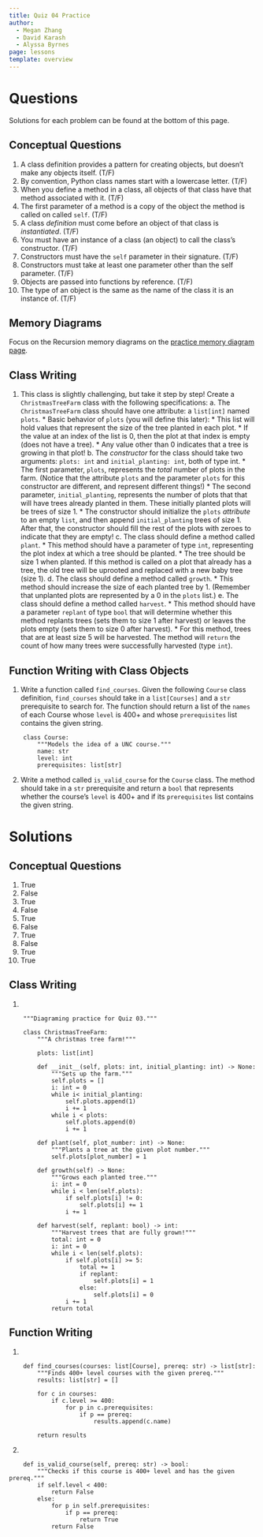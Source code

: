 ```yaml
---
title: Quiz 04 Practice
author:
  - Megan Zhang
  - David Karash
  - Alyssa Byrnes
page: lessons
template: overview
---
```


<!--
Note: this wkst is a copy of the qz04 worksheet from resources/practice/fa21 with some
minor changes/additions
-->

# Questions

Solutions for each problem can be found at the bottom of this page.

## Conceptual Questions

1. A class definition provides a pattern for creating objects, but doesn’t make any objects itself. (T/F)
2. By convention, Python class names start with a lowercase letter. (T/F)
3. When you define a method in a class, all objects of that class have that method associated with it. (T/F)
4. The first parameter of a method is a copy of the object the method is called on called `self`. (T/F)
5. A class *definition* must come before an object of that class is *instantiated*. (T/F)
6. You must have an instance of a class (an object) to call the class’s constructor. (T/F)
7. Constructors must have the `self` parameter in their signature. (T/F)
8. Constructors must take at least one parameter other than the self parameter. (T/F)
9. Objects are passed into functions by reference. (T/F)
10. The type of an object is the same as the name of the class it is an instance of. (T/F)

## Memory Diagrams

Focus on the Recursion memory diagrams on the [practice memory diagram page](/resources/practice/MemDiagrams.html).

## Class Writing

1. This class is slightly challenging, but take it step by step! Create a `ChristmasTreeFarm` class with the following specifications:
    a. The `ChristmasTreeFarm` class should have one attribute: a `list[int]` named `plots`. 
        * Basic behavior of `plots` (you will define this later):
            * This list will hold values that represent the size of the tree planted in each plot. 
            * If the value at an index of the list is 0, then the plot at that index is empty (does not have a tree). 
            * Any value other than 0 indicates that a tree is growing in that plot!
    b. The *constructor* for the class should take two arguments: `plots: int` and `initial_planting: int`, both of type int. 
        * The first parameter, `plots`, represents the *total* number of plots in the farm. (Notice that the attribute `plots` and the parameter `plots` for this constructor are different, and represent different things!) 
        * The second parameter, `initial_planting`, represents the number of plots that that will have trees already planted in them. These initially planted plots will be trees of size 1.
        * The constructor should initialize the `plots` *attribute* to an empty `list`, and then append `initial_planting` trees of size 1. After that, the constructor should fill the rest of the plots with zeroes to indicate that they are empty!
    c. The class should define a method called `plant`.
        * This method should have a parameter of type `int`, representing the  plot index at which a tree should be planted. 
        * The tree should be size 1 when planted. If this method is called on a plot that already has a tree, the old tree will be uprooted and replaced with a new baby tree (size 1).
    d. The class should define a method called `growth`. 
        * This method should increase the size of each planted tree by 1. (Remember that unplanted plots are represented by a 0 in the `plots` list.)
    e. The class should define a method called `harvest`. 
        * This method should have a parameter `replant` of type `bool` that will determine whether this method replants trees (sets them to size 1 after harvest) or leaves the plots empty (sets them to size 0 after harvest). 
        * For this method, trees that are at least size 5 will be harvested. The method will `return` the count of how many trees were successfully harvested (type `int`).
    <!-- f. The class should *overload* the addition operator. 
        * This method should work between two objects of type `ChristmasTreeFarm`. 
        * The method should return a new `ChristmasTreeFarm` object whose size is the sum of the given `ChristmasTreeFarm`'s, and whose initial plantings are the sum of the number of planted trees in the given `ChristmasTreeFarm`s.
     -->

## Function Writing with Class Objects

1. Write a function called `find_courses`. Given the following `Course` class definition, `find_courses` should take in a `list[Courses]` and a `str` prerequisite to search for. The function should return a list of the `names` of each Course whose `level` is 400+ and whose `prerequisites` list contains the given string.

``` 
    class Course:
        """Models the idea of a UNC course."""
        name: str
        level: int
        prerequisites: list[str]
```

2. Write a method called `is_valid_course` for the `Course` class. The method should take in a `str` prerequisite and return a `bool` that represents whether the course’s `level` is 400+ and if its `prerequisites` list contains the given string.



# Solutions

## Conceptual Questions

1. True
2. False
3. True
4. False
5. True
6. False
7. True
8. False
9. True
10. True




## Class Writing

1.
```
    """Diagraming practice for Quiz 03."""

    class ChristmasTreeFarm:
        """A christmas tree farm!"""

        plots: list[int]

        def __init__(self, plots: int, initial_planting: int) -> None:
            """Sets up the farm."""
            self.plots = []
            i: int = 0
            while i< initial_planting:
                self.plots.append(1)
                i += 1
            while i < plots:
                self.plots.append(0)
                i += 1
        
        def plant(self, plot_number: int) -> None:
            """Plants a tree at the given plot number."""
            self.plots[plot_number] = 1
        
        def growth(self) -> None:
            """Grows each planted tree."""
            i: int = 0
            while i < len(self.plots):
                if self.plots[i] != 0:
                    self.plots[i] += 1
                i += 1

        def harvest(self, replant: bool) -> int:
            """Harvest trees that are fully grown!"""
            total: int = 0
            i: int = 0
            while i < len(self.plots):
                if self.plots[i] >= 5:
                    total += 1
                    if replant:
                        self.plots[i] = 1
                    else: 
                        self.plots[i] = 0
                i += 1
            return total

```
 <!-- <img class="img-fluid" src="/static/practice_worksheets/fa21/qz04-solution13.png" width="600" /> 
    <img class="img-fluid" src="/static/practice_worksheets/sp22/qz03-solution16-from-fa21-sol13.png" width="600"/> -->

## Function Writing

1.
```
    def find_courses(courses: list[Course], prereq: str) -> list[str]:
        """Finds 400+ level courses with the given prereq."""
        results: list[str] = []

        for c in courses:
            if c.level >= 400:
                for p in c.prerequisites:
                    if p == prereq:
                        results.append(c.name)
        
        return results
```
<!-- <img class="img-fluid" src="/static/practice_worksheets/fa21/qz04-solution14A.png" /> -->

2.
```
    def is_valid_course(self, prereq: str) -> bool:
        """Checks if this course is 400+ level and has the given prereq."""
        if self.level < 400:
            return False
        else: 
            for p in self.prerequisites:
                if p == prereq:
                    return True
            return False
```
<!-- <img class="img-fluid" src="/static/practice_worksheets/fa21/qz04-solution14B.png" />

 -->

